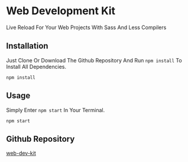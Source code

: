 # Web Development Kit

Live Reload For Your Web Projects With Sass And Less Compilers

## Installation

Just Clone Or Download The Github Repository And Run `npm install` To Install All Dependencies.

    npm install

## Usage

Simply Enter `npm start` In Your Terminal.

    npm start 

## Github Repository

[web-dev-kit](https://github.com/ShardulNalegave/web-dev-kit)